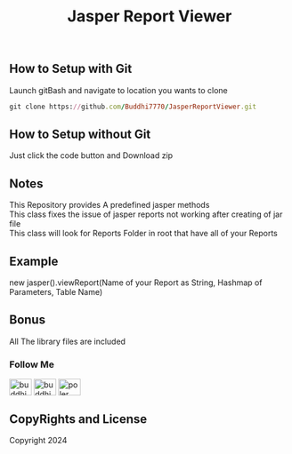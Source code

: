 
  <h1 align='center'>Jasper Report Viewer</h1>
  <br/>
  
  ## How to Setup with Git
  Launch gitBash and navigate to location you wants to clone

```ruby
git clone https://github.com/Buddhi7770/JasperReportViewer.git
```

## How to Setup without Git
Just click the code button and Download zip

## Notes
This Repository provides A predefined jasper methods 
<br/>
This class fixes the issue of jasper reports not working after creating of jar file
<br/>
This class will look for Reports Folder in root that have all of your Reports
<br/>

## Example
new jasper().viewReport(Name of your Report as String, Hashmap of Parameters, Table Name)

## Bonus
All The library files are included

### Follow Me
<p align="left">
<a href="https://fb.com/buddhi chintana" target="blank"><img align="center" src="https://raw.githubusercontent.com/rahuldkjain/github-profile-readme-generator/master/src/images/icons/Social/facebook.svg" alt="buddhi chintana" height="30" width="40" /></a>
<a href="https://instagram.com/buddhichintana" target="blank"><img align="center" src="https://raw.githubusercontent.com/rahuldkjain/github-profile-readme-generator/master/src/images/icons/Social/instagram.svg" alt="buddhichintana" height="30" width="40" /></a>
<a href="https://youtube.com/@polerpage7023?si=NKlwALK80jry4kCC" target="blank"><img align="center" src="https://raw.githubusercontent.com/rahuldkjain/github-profile-readme-generator/master/src/images/icons/Social/youtube.svg" alt="poler page" height="30" width="40" /></a>
</p>

## CopyRights and License
Copyright 2024 
